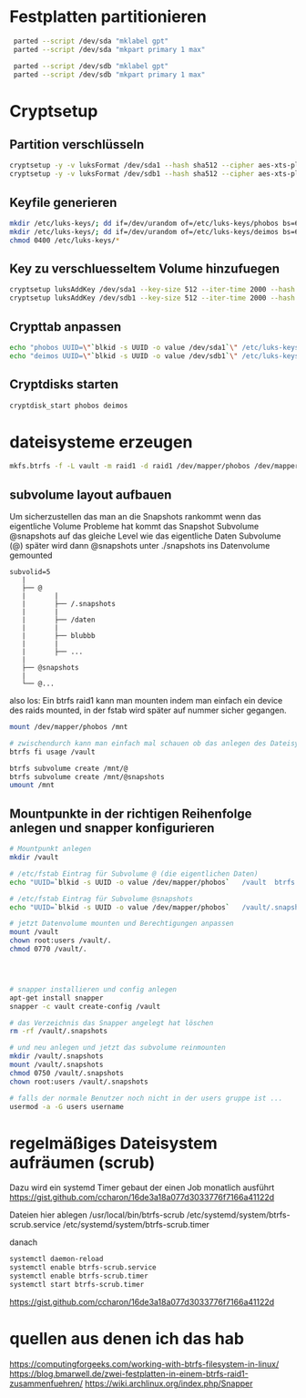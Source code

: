 # Festplatten partitionieren
```bash
 parted --script /dev/sda "mklabel gpt"
 parted --script /dev/sda "mkpart primary 1 max"

 parted --script /dev/sdb "mklabel gpt"
 parted --script /dev/sdb "mkpart primary 1 max"
```

# Cryptsetup
## Partition verschlüsseln
```bash
cryptsetup -y -v luksFormat /dev/sda1 --hash sha512 --cipher aes-xts-plain64 --key-size 512 --iter-time 10000
cryptsetup -y -v luksFormat /dev/sdb1 --hash sha512 --cipher aes-xts-plain64 --key-size 512 --iter-time 10000
```

## Keyfile generieren
```bash
mkdir /etc/luks-keys/; dd if=/dev/urandom of=/etc/luks-keys/phobos bs=64 count=1
mkdir /etc/luks-keys/; dd if=/dev/urandom of=/etc/luks-keys/deimos bs=64 count=1
chmod 0400 /etc/luks-keys/*
```

## Key zu verschluesseltem Volume hinzufuegen
```bash
cryptsetup luksAddKey /dev/sda1 --key-size 512 --iter-time 2000 --hash sha512 /etc/luks-keys/phobos
cryptsetup luksAddKey /dev/sdb1 --key-size 512 --iter-time 2000 --hash sha512 /etc/luks-keys/deimos
```

## Crypttab anpassen
```bash
echo "phobos UUID=\"`blkid -s UUID -o value /dev/sda1`\" /etc/luks-keys/phobos luks" >> /etc/crypttab
echo "deimos UUID=\"`blkid -s UUID -o value /dev/sdb1`\" /etc/luks-keys/deimos luks" >> /etc/crypttab
```

## Cryptdisks starten
```bash
cryptdisk_start phobos deimos
```

# dateisysteme erzeugen
```bash
mkfs.btrfs -f -L vault -m raid1 -d raid1 /dev/mapper/phobos /dev/mapper/phobos
```


## subvolume layout aufbauen
Um sicherzustellen das man an die Snapshots rankommt wenn das eigentliche Volume Probleme hat kommt das Snapshot Subvolume @snapshots auf das gleiche Level wie das eigentliche Daten Subvolume (@) später wird dann @snapshots unter ./snapshots ins Datenvolume gemounted

```
subvolid=5
   |
   ├── @
   |       |
   |       ├── /.snapshots
   |       |
   |       ├── /daten
   |       |
   |       ├── blubbb
   |       |
   |       ├── ...
   |
   ├── @snapshots
   |
   └── @...
```

also los:
Ein btrfs raid1 kann man mounten indem man einfach ein device des raids mounted, in der fstab wird später auf nummer sicher gegangen.
```bash
mount /dev/mapper/phobos /mnt

# zwischendurch kann man einfach mal schauen ob das anlegen des Dateisystems soweit gut war. es müsste Data, Metadata und System RAID1 dabei sein
btrfs fi usage /vault

btrfs subvolume create /mnt/@
btrfs subvolume create /mnt/@snapshots
umount /mnt
```

## Mountpunkte in der richtigen Reihenfolge anlegen und snapper konfigurieren 
```bash
# Mountpunkt anlegen
mkdir /vault

# /etc/fstab Eintrag für Subvolume @ (die eigentlichen Daten)
echo "UUID=`blkid -s UUID -o value /dev/mapper/phobos`   /vault  btrfs   subvol=@,device=/dev/mapper/deimos,device=/dev/mapper/phobos,defaults,rw,user,nofail,nodev,nosuid,noexec   0   2" >> /etc/fstab

# /etc/fstab Eintrag für Subvolume @snapshots
echo "UUID=`blkid -s UUID -o value /dev/mapper/phobos`   /vault/.snapshots  btrfs   subvol=@snapshots,device=/dev/mapper/deimos,device=/dev/mapper/phobos,defaults,rw,user,nofail,nodev,nosuid,noexec   0   2" >> /etc/fstab

# jetzt Datenvolume mounten und Berechtigungen anpassen
mount /vault
chown root:users /vault/.
chmod 0770 /vault/.




# snapper installieren und config anlegen
apt-get install snapper
snapper -c vault create-config /vault

# das Verzeichnis das Snapper angelegt hat löschen
rm -rf /vault/.snapshots

# und neu anlegen und jetzt das subvolume reinmounten
mkdir /vault/.snapshots
mount /vault/.snapshots
chmod 0750 /vault/.snapshots
chown root:users /vault/.snapshots

# falls der normale Benutzer noch nicht in der users gruppe ist ...
usermod -a -G users username

```

# regelmäßiges Dateisystem aufräumen (scrub)
Dazu wird ein systemd Timer gebaut der einen Job monatlich ausführt
https://gist.github.com/ccharon/16de3a18a077d3033776f7166a41122d

Dateien hier ablegen
/usr/local/bin/btrfs-scrub
/etc/systemd/system/btrfs-scrub.service
/etc/systemd/system/btrfs-scrub.timer

danach
```bash
systemctl daemon-reload
systemctl enable btrfs-scrub.service
systemctl enable btrfs-scrub.timer
systemctl start btrfs-scrub.timer
```

https://gist.github.com/ccharon/16de3a18a077d3033776f7166a41122d

# quellen aus denen ich das hab
https://computingforgeeks.com/working-with-btrfs-filesystem-in-linux/
https://blog.bmarwell.de/zwei-festplatten-in-einem-btrfs-raid1-zusammenfuehren/
https://wiki.archlinux.org/index.php/Snapper
